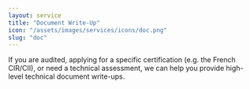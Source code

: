 ```yaml
---
layout: service
title: "Document Write-Up"
icon: "/assets/images/services/icons/doc.png"
slug: "doc"
---
```


If you are audited, applying for a specific certification (e.g. the French CIR/CII), or need a technical assessment, we can help you provide high-level technical document write-ups.
